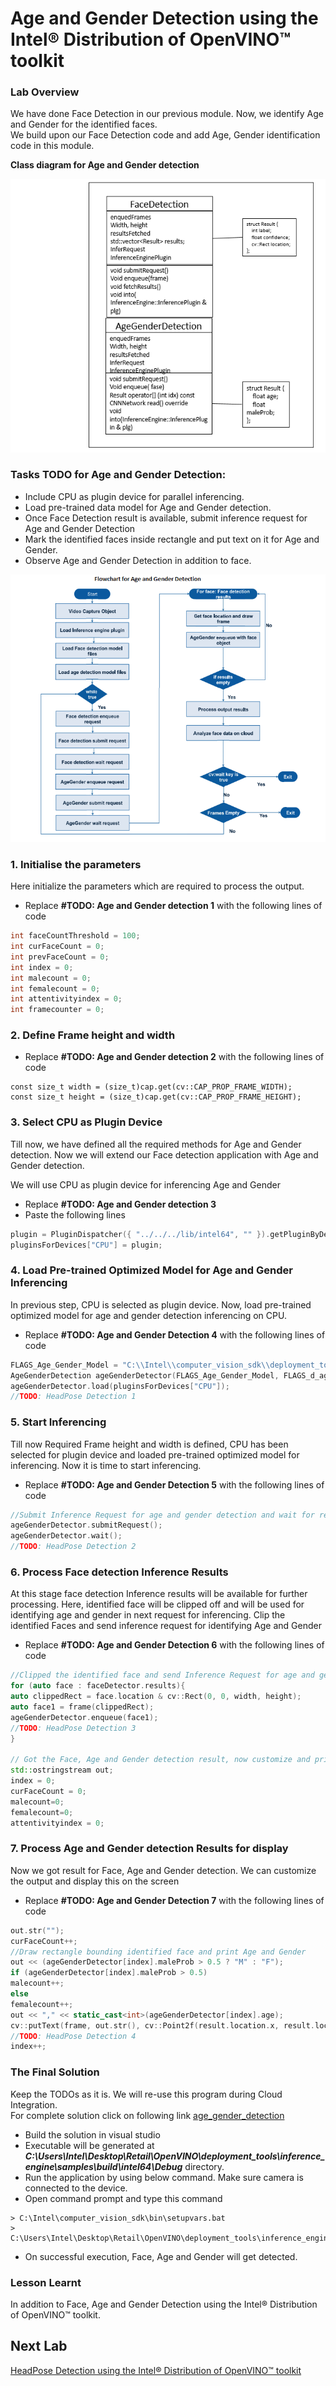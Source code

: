 # Age and Gender Detection using the Intel® Distribution of OpenVINO™ toolkit
### Lab Overview
We have done Face Detection in our previous module. Now, we identify Age and Gender for the identified faces.    
We  build upon our Face Detection code and add Age, Gender identification code in this module.

**Class diagram for Age and Gender detection**

![](images/AgeGender_class.png)

### Tasks TODO for Age and Gender Detection:
-	Include CPU as plugin device for parallel inferencing.
-	Load pre-trained data model for Age and Gender detection.
-	Once Face Detection result is available, submit inference request for Age and Gender Detection
-	Mark the identified faces inside rectangle and put text on it for Age and Gender.
-	Observe Age and Gender Detection in addition to face.

![](images/AgeGender_flowchart.png)

### 1. Initialise the parameters
Here initialize the parameters which are required to process the output.
- Replace **#TODO: Age and Gender detection 1** with the following lines of code

```cpp
int faceCountThreshold = 100;
int curFaceCount = 0;
int prevFaceCount = 0;
int index = 0;
int malecount = 0;
int femalecount = 0;
int attentivityindex = 0;
int framecounter = 0;

```
### 2. Define Frame height and width
- Replace **#TODO: Age and Gender detection 2** with the following lines of code
```
const size_t width = (size_t)cap.get(cv::CAP_PROP_FRAME_WIDTH);
const size_t height = (size_t)cap.get(cv::CAP_PROP_FRAME_HEIGHT);
```

### 3. Select CPU as Plugin Device

Till now, we have defined all the required methods for Age and Gender detection. Now we will extend our Face detection application with Age and Gender detection.

We will use CPU as plugin device for inferencing Age and Gender
- Replace **#TODO: Age and Gender detection 3**
- Paste the following lines

```cpp
plugin = PluginDispatcher({ "../../../lib/intel64", "" }).getPluginByDevice("CPU");
pluginsForDevices["CPU"] = plugin;


```

### 4. Load Pre-trained Optimized Model for Age and Gender Inferencing

In previous step, CPU is selected as plugin device. Now, load pre-trained optimized model for age and gender detection inferencing on CPU.

- Replace **#TODO: Age and Gender Detection 4** with the following lines of code

```cpp
FLAGS_Age_Gender_Model = "C:\\Intel\\computer_vision_sdk\\deployment_tools\\intel_models\\age-gender-recognition-retail-0013\\FP32\\age-gender-recognition-retail-0013.xml";
AgeGenderDetection ageGenderDetector(FLAGS_Age_Gender_Model, FLAGS_d_ag, FLAGS_n_ag, FLAGS_dyn_ag, FLAGS_async);
ageGenderDetector.load(pluginsForDevices["CPU"]);
//TODO: HeadPose Detection 1


```

### 5. Start Inferencing
Till now Required Frame height and width is defined, CPU has been selected for plugin device and loaded pre-trained optimized model for inferencing. Now it is time to start inferencing.
- Replace **#TODO: Age and Gender Detection 5** with the following lines of code

```cpp
//Submit Inference Request for age and gender detection and wait for result
ageGenderDetector.submitRequest();
ageGenderDetector.wait();
//TODO: HeadPose Detection 2

```

### 6. Process Face detection Inference Results
At this stage face detection Inference results will be available for further processing. Here, identified face will be clipped off and will be used for identifying age and gender in next request for inferencing.
Clip the identified Faces and send inference request for identifying Age and Gender
- Replace **#TODO: Age and Gender Detection 6** with the following lines of code

```cpp
//Clipped the identified face and send Inference Request for age and gender detection
for (auto face : faceDetector.results){
auto clippedRect = face.location & cv::Rect(0, 0, width, height);
auto face1 = frame(clippedRect);
ageGenderDetector.enqueue(face1);
//TODO: HeadPose Detection 3
}

// Got the Face, Age and Gender detection result, now customize and print them on window
std::ostringstream out;
index = 0;
curFaceCount = 0;
malecount=0;
femalecount=0;
attentivityindex = 0;

 ```

### 7. Process Age and Gender detection Results for display
Now we got result for Face, Age and Gender detection. We can customize the output and display this on the screen
- Replace **#TODO: Age and Gender Detection 7** with the following lines of code

```cpp
out.str("");
curFaceCount++;
//Draw rectangle bounding identified face and print Age and Gender
out << (ageGenderDetector[index].maleProb > 0.5 ? "M" : "F");
if (ageGenderDetector[index].maleProb > 0.5)
malecount++;
else
femalecount++;
out << "," << static_cast<int>(ageGenderDetector[index].age);
cv::putText(frame, out.str(), cv::Point2f(result.location.x, result.location.y - 15), cv::FONT_HERSHEY_COMPLEX_SMALL, 0.8, cv::Scalar(0, 0, 255));
//TODO: HeadPose Detection 4
index++;
 ```

### The Final Solution
Keep the TODOs as it is. We will re-use this program during Cloud Integration.     
For complete solution click on following link [age_gender_detection](./solutions/agegenderdetection.md)

- Build the solution in visual studio
- Executable will be generated at ***C:\Users\Intel\Desktop\Retail\OpenVINO\deployment_tools\inference_engine\samples\build\intel64\Debug*** directory.
- Run the application by using below command. Make sure camera is connected to the device.
- Open command prompt and type this command

```
> C:\Intel\computer_vision_sdk\bin\setupvars.bat
> C:\Users\Intel\Desktop\Retail\OpenVINO\deployment_tools\inference_engine\samples\build\intel64\Debug\interactive_face_detection_demo.exe

 ```
- On successful execution, Face, Age and Gender will get detected.

### Lesson Learnt
In addition to Face, Age and Gender Detection using the Intel® Distribution of OpenVINO™ toolkit.

## Next Lab
[HeadPose Detection using the Intel® Distribution of OpenVINO™ toolkit](./Headpose_Detection.md)
